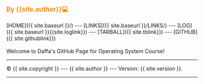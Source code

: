 <span style="color:DarkOrange;font-weight:bold;font-size:larger;">By {{site.author}}💻</span>
<br><br>
[HOME]({{ site.baseurl }}/) ---
[LINKS]({{ site.baseurl }}/LINKS/) ---
[LOG]({{ site.baseurl }}{{site.loglink}}) ---
[TARBALL]({{ site.tblink}}) ---
[GITHUB]({{ site.githublink}})
<br>
<br>
Welcome to Daffa's GitHub Page for Operating System Course!
<br>
<hr>
&copy; {{ site.copyright }} --- {{ site.author }} --- Version: {{ site.version }}.
<hr>
<br>
